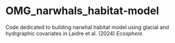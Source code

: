 # OMG_narwhals_habitat-model
Code dedicated to building narwhal habitat model using glacial and hydrgraphic covariates in Laidre et al. (2024) _Ecosphere_.
